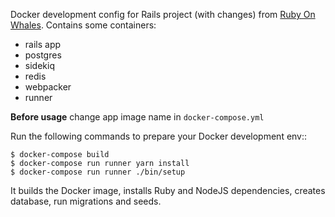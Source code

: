 Docker development config for Rails project (with changes) from [Ruby On Whales](https://evilmartians.com/chronicles/ruby-on-whales-docker-for-ruby-rails-development).
Contains some containers:
* rails app
* postgres
* sidekiq
* redis
* webpacker
* runner

**Before usage** change app image name in `docker-compose.yml`

Run the following commands to prepare your Docker development env::

```
$ docker-compose build
$ docker-compose run runner yarn install
$ docker-compose run runner ./bin/setup
```

It builds the Docker image, installs Ruby and NodeJS dependencies, creates database, run migrations and seeds.